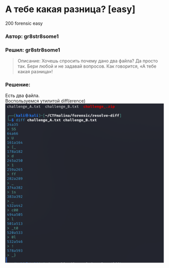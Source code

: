 # А тебе какая разница? [easy]
200
forensic easy

### Автор: gr8str8some1
### Решил: gr8str8some1

> Описание: Хочешь спросить почему дано два файла? Да просто так. Бери любой и не задавай вопросов. Как говорится, «А тебе какая разница»!

### Решение:
Есть два файла.<br>
Воспользуемся утилитой diff(erence)<br>
![img.png](images/img.png)